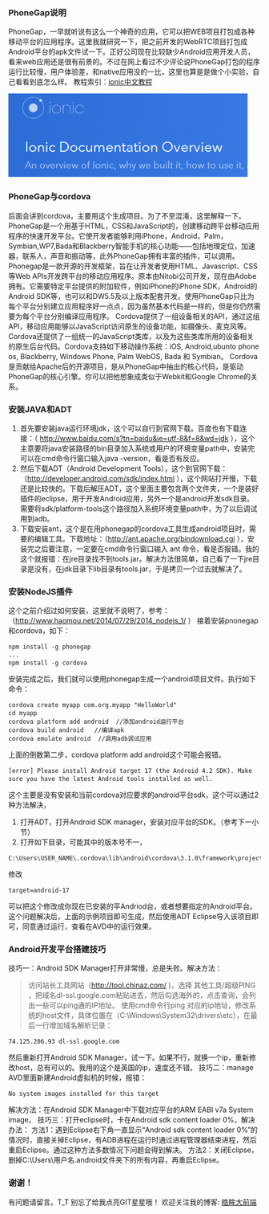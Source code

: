 ### PhoneGap说明

PhoneGap，一早就听说有这么一个神奇的应用，它可以把WEB项目打包成各种移动平台的应用程序。这里我就研究一下，把之前开发的WebRTC项目打包成Android平台的apk文件试一下。正好公司现在比较缺少Android应用开发人员，看来web应用还是很有前景的。不过在网上看过不少评论说PhoneGap打包的程序运行比较慢，用户体验差，和native应用没的一比，这里也算是是做个小实验，自己看看到底怎么样。
教程索引：[ionic中文教程](/README.md)
<!--more-->
![](/assets/ionic.png)


### PhoneGap与cordova
后面会讲到cordova，主要用这个生成项目。为了不至混淆，这里解释一下。
PhoneGap是一个用基于HTML，CSS和JavaScript的，创建移动跨平台移动应用程序的快速开发平台。它使开发者能够利用iPhone，Android，Palm，Symbian,WP7,Bada和Blackberry智能手机的核心功能——包括地理定位，加速器，联系人，声音和振动等，此外PhoneGap拥有丰富的插件，可以调用。
Phonegap是一款开源的开发框架，旨在让开发者使用HTML、Javascript、CSS等Web APIs开发跨平台的移动应用程序。原本由Nitobi公司开发，现在由Adobe拥有。它需要特定平台提供的附加软件，例如iPhone的iPhone SDK，Android的Android SDK等，也可以和DW5.5及以上版本配套开发。使用PhoneGap只比为每个平台分别建立应用程序好一点点，因为虽然基本代码是一样的，但是你仍然需要为每个平台分别编译应用程序。
Cordova提供了一组设备相关的API，通过这组API，移动应用能够以JavaScript访问原生的设备功能，如摄像头、麦克风等。Cordova还提供了一组统一的JavaScript类库，以及为这些类库所用的设备相关的原生后台代码。Cordova支持如下移动操作系统：iOS, Android,ubunto phone os, Blackberry, Windows Phone, Palm WebOS, Bada 和 Symbian。
Cordova是贡献给Apache后的开源项目，是从PhoneGap中抽出的核心代码，是驱动PhoneGap的核心引擎。你可以把他想象成类似于Webkit和Google Chrome的关系。
### 安装JAVA和ADT
1. 首先要安装java运行环境jdk，这个可以自行到官网下载。百度也有下载连接：（ http://www.baidu.com/s?tn=baidu&ie=utf-8&f=8&wd=jdk ），这个主意要将java安装路径的bin目录加入系统或用户的环境变量path中，安装完可以在cmd命令行窗口输入java -version，看是否有反应。
2. 然后下载ADT（Android Development Tools），这个到官网下载：（http://developer.android.com/sdk/index.html ），这个网站打开慢，下载还是比较快的。下载后解压ADT，这个里面主要包含两个文件夹，一个是装好插件的eclipse，用于开发Android应用，另外一个是android开发sdk目录。需要将sdk/platform-tools这个路径加入系统环境变量path中，为了以后调试用到adb。
3. 下载安装ant，这个是在用phonegap的cordova工具生成android项目时，需要的编辑工具。下载地址：（http://ant.apache.org/bindownload.cgi ），安装完之后要注意，一定要在cmd命令行窗口输入 ant 命令，看是否报错。我的这个就报错：在jre目录找不到tools.jar。解决方法很简单，自己看了一下jre目录是没有，在jdk目录下lib目录有tools.jar，于是拷贝一个过去就解决了。

### 安装NodeJS插件
这个之前介绍过如何安装，这里就不说明了，参考：（http://www.haomou.net/2014/07/29/2014_nodejs_1/ ）
接着安装pnonegap和cordova，如下：
```{bash}
npm install -g phonegap
...
npm install -g cordova
```
安装完成之后，我们就可以使用phonegap生成一个android项目文件。执行如下命令：
```{bash}
cordova create myapp com.org.myapp "HelloWorld"  
cd myapp  
cordova platform add android  //添加android运行平台
cordova build android   //编译apk
cordova emulate android  //调用adb调试应用
```
上面的倒数第二步，cordova platform add android这个可能会报错。
```{bash}
[error] Please install Android target 17 (the Android 4.2 SDK). Make sure you have the latest Android tools installed as well.
```
这个主要是没有安装和当前cordova对应要求的android平台sdk，这个可以通过2种方法解决，
1. 打开ADT，打开Android SDK manager，安装对应平台的SDK。（参考下一小节）
2. 打开如下目录，可能其中的版本号不一，
```{bash}
C:\Users\USER_NAME\.cordova\lib\android\cordova\3.1.0\framework\project.properties
```
修改
```{bash}
target=android-17
```
可以把这个修改成你现在已安装的平Andriod台，或者想要指定的Android平台。
这个问题解决后，上面的示例项目即可生成，然后使用ADT Eclipse导入该项目即可，同意通过运行，查看在AVD中的运行效果。
### Android开发平台搭建技巧
技巧一：Android SDK Manager打开非常慢，总是失败。解决方法：
> 访问站长工具网站（http://tool.chinaz.com/  )，选择 其他工具/超级PING ，把域名dl-ssl.google.com粘贴进去，然后勾选海外的，点击查询，会列出一些可以ping通的IP地址。
> 使用cmd命令行ping 对应的ip地址，修改系统的host文件，具体位置在（C:\Windows\System32\drivers\etc），在最后一行增加域名解析记录：
```{bash}
74.125.206.93 dl-ssl.google.com
```
然后重新打开Android SDK Manager，试一下。如果不行，就换一个ip，重新修改host，总有可以的。我用的这个是英国的ip，速度还不错。
技巧二：manage AVD里面新建Android虚拟机的时候，报错：
```{bash}
No system images installed for this target
```
解决方法：在Android SDK Manager中下载对应平台的ARM EABI v7a System image。
技巧三：打开eclipse时，卡在Android sdk content loader 0%，解决办法：
方法1：遇到Eclipse右下角一直显示“Android sdk content loader 0%”的情况时，直接关掉Eclipse，有ADB进程在运行时通过进程管理器结束进程，然后重启Eclipse。通过这种方法多数情况下问题会得到解决。
方法2：关闭Eclipse，删掉C:\Users\用户名\.android文件夹下的所有内容，再重启Eclipse。

### 谢谢！
有问题请留言。T_T  别忘了给我点亮GIT星星哦！
欢迎关注我的博客: [皓眸大前端](http://www.haomou.net/)


